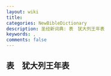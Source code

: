 ```yaml
---
layout: wiki
title: 
categories: NewBibleDictionary
description: 圣经新词典: 表　犹大列王年表
keywords: , 
comments: false
---
```


## 表　犹大列王年表















